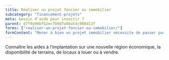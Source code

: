 ```yaml
---
title: Réaliser un projet foncier ou immobilier
subcategory: "financement-projets"
meta: besoin d’aide pour investir ?
parent: d7f9a90bfb2ec7b9d7a80a54c988d13f
forms: ["realiser-un-projet-foncier-ou-immobilier/"]
formContent: "Mener à bien un projet immobilier nécessite de passer par plusieurs étapes et pour le faire de façon structurée et cohérente, il faut commencer par se poser les bonnes questions, dans le bon ordre."
---
```


Connaître les aides à l’implantation sur une nouvelle région économique, la disponibilité de terrains, de locaux à louer ou à vendre.
